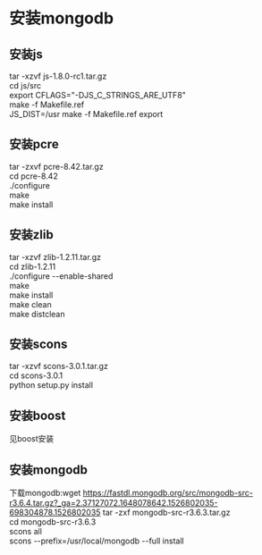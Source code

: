 # 安装mongodb

## 安装js
tar -xzvf js-1.8.0-rc1.tar.gz  
cd js/src  
export CFLAGS="-DJS_C_STRINGS_ARE_UTF8"  
make -f Makefile.ref  
JS_DIST=/usr make -f Makefile.ref export  

## 安装pcre
tar -zxvf pcre-8.42.tar.gz  
cd pcre-8.42  
./configure  
make  
make install  

## 安装zlib
tar -xzvf zlib-1.2.11.tar.gz  
cd zlib-1.2.11  
./configure --enable-shared  
make  
make install  
make clean  
make distclean  

## 安装scons
tar -xzvf scons-3.0.1.tar.gz  
cd scons-3.0.1  
python setup.py install  

## 安装boost
见boost安装 

## 安装mongodb
下载mongodb:wget https://fastdl.mongodb.org/src/mongodb-src-r3.6.4.tar.gz?_ga=2.37127072.1648078642.1526802035-698304878.1526802035
tar -zxf mongodb-src-r3.6.3.tar.gz  
cd mongodb-src-r3.6.3  
scons all  
scons --prefix=/usr/local/mongodb --full install  
